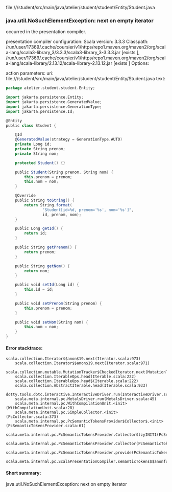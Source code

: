 file://<WORKSPACE>/student/src/main/java/atelier/student/student/Entity/Student.java
### java.util.NoSuchElementException: next on empty iterator

occurred in the presentation compiler.

presentation compiler configuration:
Scala version: 3.3.3
Classpath:
/run/user/17369/.cache/coursier/v1/https/repo1.maven.org/maven2/org/scala-lang/scala3-library_3/3.3.3/scala3-library_3-3.3.3.jar [exists ], /run/user/17369/.cache/coursier/v1/https/repo1.maven.org/maven2/org/scala-lang/scala-library/2.13.12/scala-library-2.13.12.jar [exists ]
Options:



action parameters:
uri: file://<WORKSPACE>/student/src/main/java/atelier/student/student/Entity/Student.java
text:
```scala
package atelier.student.student.Entity;

import jakarta.persistence.Entity;
import jakarta.persistence.GeneratedValue;
import jakarta.persistence.GenerationType;
import jakarta.persistence.Id;

@Entity
public class Student {

    @Id
    @GeneratedValue(strategy = GenerationType.AUTO)
    private Long id;
    private String prenom;
    private String nom;

    protected Student() {}

    public Student(String prenom, String nom) {
        this.prenom = prenom;
        this.nom = nom;
    }

    @Override
    public String toString() {
        return String.format(
                "Student[id=%d, prenom='%s', nom='%s']",
                id, prenom, nom);
    }

    public Long getId() {
        return id;
    }

    public String getPrenom() {
        return prenom;
    }

    public String getNom() {
        return nom;
    }

    public void setId(Long id) {
        this.id = id;
    }

    public void setPrenom(String prenom) {
        this.prenom = prenom;
    }

    public void setNom(String nom) {
        this.nom = nom;
    }
}

```



#### Error stacktrace:

```
scala.collection.Iterator$$anon$19.next(Iterator.scala:973)
	scala.collection.Iterator$$anon$19.next(Iterator.scala:971)
	scala.collection.mutable.MutationTracker$CheckedIterator.next(MutationTracker.scala:76)
	scala.collection.IterableOps.head(Iterable.scala:222)
	scala.collection.IterableOps.head$(Iterable.scala:222)
	scala.collection.AbstractIterable.head(Iterable.scala:933)
	dotty.tools.dotc.interactive.InteractiveDriver.run(InteractiveDriver.scala:168)
	scala.meta.internal.pc.MetalsDriver.run(MetalsDriver.scala:45)
	scala.meta.internal.pc.WithCompilationUnit.<init>(WithCompilationUnit.scala:28)
	scala.meta.internal.pc.SimpleCollector.<init>(PcCollector.scala:373)
	scala.meta.internal.pc.PcSemanticTokensProvider$Collector$.<init>(PcSemanticTokensProvider.scala:61)
	scala.meta.internal.pc.PcSemanticTokensProvider.Collector$lzyINIT1(PcSemanticTokensProvider.scala:61)
	scala.meta.internal.pc.PcSemanticTokensProvider.Collector(PcSemanticTokensProvider.scala:61)
	scala.meta.internal.pc.PcSemanticTokensProvider.provide(PcSemanticTokensProvider.scala:90)
	scala.meta.internal.pc.ScalaPresentationCompiler.semanticTokens$$anonfun$1(ScalaPresentationCompiler.scala:117)
```
#### Short summary: 

java.util.NoSuchElementException: next on empty iterator